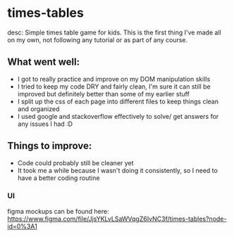 # times-tables

desc: Simple times table game for kids. This is the first thing I've made all on my own, not following any tutorial or as part of any course.

## What went well:
* I got to really practice and improve on my DOM manipulation skills
* I tried to keep my code DRY and fairly clean, I'm sure it can still be improved but definitely better than some of my earlier stuff
* I split up the css of each page into different files to keep things clean and organized
* I used google and stackoverflow effectively to solve/ get answers for any issues I had :D

## Things to improve:
* Code could probably still be cleaner yet
* It took me a while because I wasn't doing it consistently, so I need to have a better coding routine

### UI

figma mockups can be found here: https://www.figma.com/file/JjsYKLvLSaWVqgZ6IvNC3f/times-tables?node-id=0%3A1
